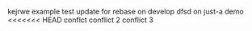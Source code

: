 

kejrwe
example
test
update for rebase
on develop
dfsd
on just-a demo
<<<<<<< HEAD
conflct
conflict 2
conflict 3

